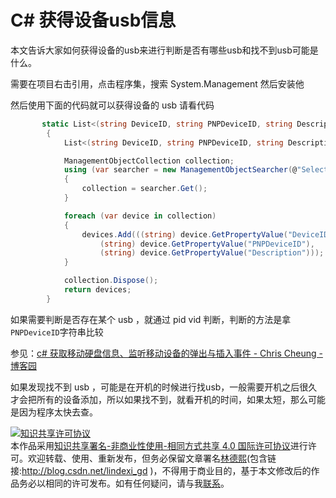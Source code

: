 
# C# 获得设备usb信息

本文告诉大家如何获得设备的usb来进行判断是否有哪些usb和找不到usb可能是什么。

<!--more-->



需要在项目右击引用，点击程序集，搜索 System.Management 然后安装他

然后使用下面的代码就可以获得设备的 usb 请看代码

```csharp
       static List<(string DeviceID, string PNPDeviceID, string Description)> GetUSBDevices()
        {
            List<(string DeviceID, string PNPDeviceID, string Description)> devices = new List<(string, string, string)>();

            ManagementObjectCollection collection;
            using (var searcher = new ManagementObjectSearcher(@"Select * From Win32_USBHub"))
            {
                collection = searcher.Get();
            }

            foreach (var device in collection)
            {
                devices.Add(((string) device.GetPropertyValue("DeviceID"),
                    (string) device.GetPropertyValue("PNPDeviceID"),
                    (string) device.GetPropertyValue("Description")));
            }

            collection.Dispose();
            return devices;
        }
```

如果需要判断是否存在某个 usb ，就通过 pid vid 判断，判断的方法是拿`PNPDeviceID`字符串比较

参见：[c# 获取移动硬盘信息、监听移动设备的弹出与插入事件 - Chris Cheung - 博客园](http://www.cnblogs.com/coolkiss/p/3328825.html )

如果发现找不到 usb ，可能是在开机的时候进行找usb，一般需要开机之后很久才会把所有的设备添加，所以如果找不到，就看开机的时间，如果太短，那么可能是因为程序太快去查。





<a rel="license" href="http://creativecommons.org/licenses/by-nc-sa/4.0/"><img alt="知识共享许可协议" style="border-width:0" src="https://licensebuttons.net/l/by-nc-sa/4.0/88x31.png" /></a><br />本作品采用<a rel="license" href="http://creativecommons.org/licenses/by-nc-sa/4.0/">知识共享署名-非商业性使用-相同方式共享 4.0 国际许可协议</a>进行许可。欢迎转载、使用、重新发布，但务必保留文章署名[林德熙](http://blog.csdn.net/lindexi_gd)(包含链接:http://blog.csdn.net/lindexi_gd )，不得用于商业目的，基于本文修改后的作品务必以相同的许可发布。如有任何疑问，请与我[联系](mailto:lindexi_gd@163.com)。